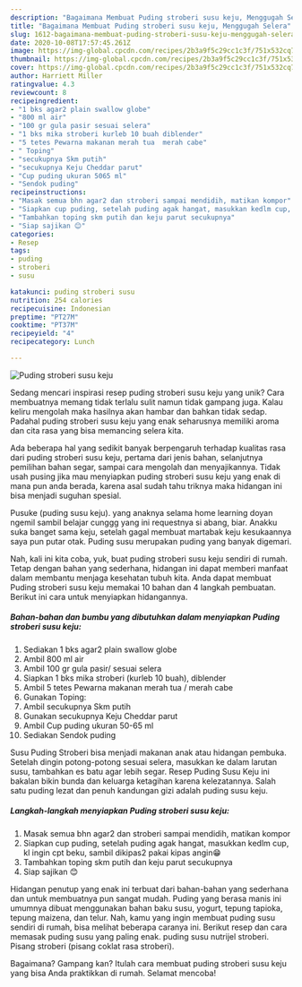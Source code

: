 ```yaml
---
description: "Bagaimana Membuat Puding stroberi susu keju, Menggugah Selera"
title: "Bagaimana Membuat Puding stroberi susu keju, Menggugah Selera"
slug: 1612-bagaimana-membuat-puding-stroberi-susu-keju-menggugah-selera
date: 2020-10-08T17:57:45.261Z
image: https://img-global.cpcdn.com/recipes/2b3a9f5c29cc1c3f/751x532cq70/puding-stroberi-susu-keju-foto-resep-utama.jpg
thumbnail: https://img-global.cpcdn.com/recipes/2b3a9f5c29cc1c3f/751x532cq70/puding-stroberi-susu-keju-foto-resep-utama.jpg
cover: https://img-global.cpcdn.com/recipes/2b3a9f5c29cc1c3f/751x532cq70/puding-stroberi-susu-keju-foto-resep-utama.jpg
author: Harriett Miller
ratingvalue: 4.3
reviewcount: 8
recipeingredient:
- "1 bks agar2 plain swallow globe"
- "800 ml air"
- "100 gr gula pasir sesuai selera"
- "1 bks mika stroberi kurleb 10 buah diblender"
- "5 tetes Pewarna makanan merah tua  merah cabe"
- " Toping"
- "secukupnya Skm putih"
- "secukupnya Keju Cheddar parut"
- "Cup puding ukuran 5065 ml"
- "Sendok puding"
recipeinstructions:
- "Masak semua bhn agar2 dan stroberi sampai mendidih, matikan kompor"
- "Siapkan cup puding, setelah puding agak hangat, masukkan kedlm cup, kl ingin cpt beku, sambil dikipas2 pakai kipas angin😁"
- "Tambahkan toping skm putih dan keju parut secukupnya"
- "Siap sajikan 😊"
categories:
- Resep
tags:
- puding
- stroberi
- susu

katakunci: puding stroberi susu 
nutrition: 254 calories
recipecuisine: Indonesian
preptime: "PT27M"
cooktime: "PT37M"
recipeyield: "4"
recipecategory: Lunch

---
```



![Puding stroberi susu keju](https://img-global.cpcdn.com/recipes/2b3a9f5c29cc1c3f/751x532cq70/puding-stroberi-susu-keju-foto-resep-utama.jpg)

Sedang mencari inspirasi resep puding stroberi susu keju yang unik? Cara membuatnya memang tidak terlalu sulit namun tidak gampang juga. Kalau keliru mengolah maka hasilnya akan hambar dan bahkan tidak sedap. Padahal puding stroberi susu keju yang enak seharusnya memiliki aroma dan cita rasa yang bisa memancing selera kita.

Ada beberapa hal yang sedikit banyak berpengaruh terhadap kualitas rasa dari puding stroberi susu keju, pertama dari jenis bahan, selanjutnya pemilihan bahan segar, sampai cara mengolah dan menyajikannya. Tidak usah pusing jika mau menyiapkan puding stroberi susu keju yang enak di mana pun anda berada, karena asal sudah tahu triknya maka hidangan ini bisa menjadi suguhan spesial.

Pusuke (puding susu keju). yang anaknya selama home learning doyan ngemil sambil belajar cunggg yang ini requestnya si abang, biar. Anakku suka banget sama keju, setelah gagal membuat martabak keju kesukaannya saya pun putar otak. Puding susu merupakan puding yang banyak digemari.


Nah, kali ini kita coba, yuk, buat puding stroberi susu keju sendiri di rumah. Tetap dengan bahan yang sederhana, hidangan ini dapat memberi manfaat dalam membantu menjaga kesehatan tubuh kita. Anda dapat membuat Puding stroberi susu keju memakai 10 bahan dan 4 langkah pembuatan. Berikut ini cara untuk menyiapkan hidangannya.

<!--inarticleads1-->

##### Bahan-bahan dan bumbu yang dibutuhkan dalam menyiapkan Puding stroberi susu keju:

1. Sediakan 1 bks agar2 plain swallow globe
1. Ambil 800 ml air
1. Ambil 100 gr gula pasir/ sesuai selera
1. Siapkan 1 bks mika stroberi (kurleb 10 buah), diblender
1. Ambil 5 tetes Pewarna makanan merah tua / merah cabe
1. Gunakan  Toping:
1. Ambil secukupnya Skm putih
1. Gunakan secukupnya Keju Cheddar parut
1. Ambil Cup puding ukuran 50-65 ml
1. Sediakan Sendok puding


Susu Puding Stroberi bisa menjadi makanan anak atau hidangan pembuka. Setelah dingin potong-potong sesuai selera, masukkan ke dalam larutan susu, tambahkan es batu agar lebih segar. Resep Puding Susu Keju ini bakalan bikin bunda dan keluarga ketagihan karena kelezatannya. Salah satu puding lezat dan penuh kandungan gizi adalah puding susu keju. 

<!--inarticleads2-->

##### Langkah-langkah menyiapkan Puding stroberi susu keju:

1. Masak semua bhn agar2 dan stroberi sampai mendidih, matikan kompor
1. Siapkan cup puding, setelah puding agak hangat, masukkan kedlm cup, kl ingin cpt beku, sambil dikipas2 pakai kipas angin😁
1. Tambahkan toping skm putih dan keju parut secukupnya
1. Siap sajikan 😊


Hidangan penutup yang enak ini terbuat dari bahan-bahan yang sederhana dan untuk membuatnya pun sangat mudah. Puding yang berasa manis ini umumnya dibuat menggunakan bahan baku susu, yogurt, tepung tapioka, tepung maizena, dan telur. Nah, kamu yang ingin membuat puding susu sendiri di rumah, bisa melihat beberapa caranya ini. Berikut resep dan cara memasak puding susu yang paling enak. puding susu nutrijel stroberi. Pisang stroberi (pisang coklat rasa stroberi). 

Bagaimana? Gampang kan? Itulah cara membuat puding stroberi susu keju yang bisa Anda praktikkan di rumah. Selamat mencoba!
